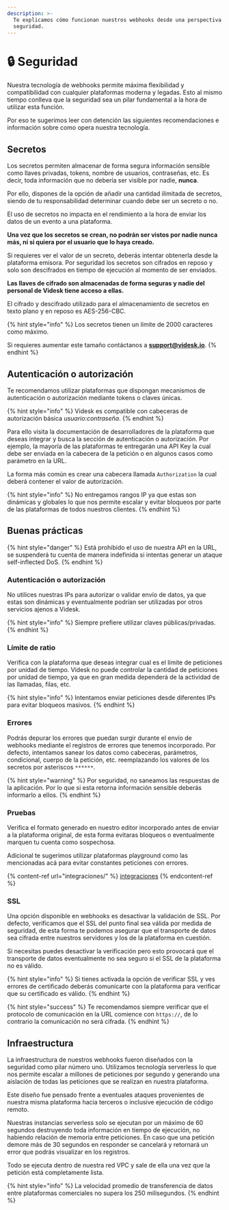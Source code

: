```yaml
---
description: >-
  Te explicamos cómo funcionan nuestros webhooks desde una perspectiva de
  seguridad.
---
```


# 🔒 Seguridad

Nuestra tecnología de webhooks permite máxima flexibilidad y compatibilidad con cualquier plataformas moderna y legadas. Esto al mismo tiempo conlleva que la seguridad sea un pilar fundamental a la hora de utilizar esta función.

Por eso te sugerimos leer con detención las siguientes recomendaciones e información sobre como opera nuestra tecnología.

## Secretos

Los secretos permiten almacenar de forma segura información sensible como llaves privadas, tokens, nombre de usuarios, contraseñas, etc. Es decir, toda información que no debería ser visible por nadie, **nunca**.

Por ello, dispones de la opción de añadir una cantidad ilimitada de secretos, siendo de tu responsabilidad determinar cuando debe ser un secreto o no.

El uso de secretos no impacta en el rendimiento a la hora de enviar los datos de un evento a una plataforma.

**Una vez que los secretos se crean, no podrán ser vistos por nadie nunca más, ni si quiera por el usuario que lo haya creado.**

Si requieres ver el valor de un secreto, deberás intentar obtenerla desde la plataforma emisora. Por seguridad los secretos son cifrados en reposo y solo son descifrados en tiempo de ejecución al momento de ser enviados.

**Las llaves de cifrado son almacenadas de forma seguras y nadie del personal de Videsk tiene acceso a ellas.**

El cifrado y descifrado utilizado para el almacenamiento de secretos en texto plano y en reposo es AES-256-CBC.

{% hint style="info" %}
Los secretos tienen un límite de 2000 caracteres como máximo.



Si requieres aumentar este tamaño contáctanos a **support@videsk.io**.
{% endhint %}

## Autenticación o autorización

Te recomendamos utilizar plataformas que dispongan mecanismos de autenticación o autorización mediante tokens o claves únicas.

{% hint style="info" %}
Videsk es compatible con cabeceras de autorización básica _usuario:contraseña_.
{% endhint %}

Para ello visita la documentación de desarrolladores de la plataforma que deseas integrar y busca la sección de autenticación o autorización. Por ejemplo, la mayoría de las plataformas te entregarán una API Key la cual debe ser enviada en la cabecera de la petición o en algunos casos como parámetro en la URL.

La forma más común es crear una cabecera llamada `Authorization` la cual deberá contener el valor de autorización.

{% hint style="info" %}
No entregamos rangos IP ya que estas son dinámicas y globales lo que nos permite escalar y evitar bloqueos por parte de las plataformas de todos nuestros clientes.
{% endhint %}

## Buenas prácticas

{% hint style="danger" %}
Está prohibido el uso de nuestra API en la URL, se suspenderá tu cuenta de manera indefinida si intentas generar un ataque self-inflected DoS.
{% endhint %}

### Autenticación o autorización

No utilices nuestras IPs para autorizar o validar envío de datos, ya que estas son dinámicas y eventualmente podrían ser utilizadas por otros servicios ajenos a Videsk.

{% hint style="info" %}
Siempre prefiere utilizar claves públicas/privadas.
{% endhint %}

### Límite de ratio

Verifica con la plataforma que deseas integrar cual es el límite de peticiones por unidad de tiempo. Videsk no puede controlar la cantidad de peticiones por unidad de tiempo, ya que en gran medida dependerá de la actividad de las llamadas, filas, etc.

{% hint style="info" %}
Intentamos enviar peticiones desde diferentes IPs para evitar bloqueos masivos.
{% endhint %}

### Errores

Podrás depurar los errores que puedan surgir durante el envío de webhooks mediante el registros de errores que tenemos incorporado. Por defecto, intentamos sanear los datos como cabeceras, parámetros, condicional, cuerpo de la petición, etc. reemplazando los valores de los secretos por asteriscos `******`.

{% hint style="warning" %}
Por seguridad, no saneamos las respuestas de la aplicación. Por lo que si esta retorna información sensible deberás informarlo a ellos.
{% endhint %}

### Pruebas

Verifica el formato generado en nuestro editor incorporado antes de enviar a la plataforma original, de esta forma evitaras bloqueos o eventualmente marquen tu cuenta como sospechosa.

Adicional te sugerimos utilizar plataformas playground como las mencionadas acá para evitar constantes peticiones con errores.

{% content-ref url="integraciones/" %}
[integraciones](integraciones/)
{% endcontent-ref %}

### SSL

Una opción disponible en webhooks es desactivar la validación de SSL. Por defecto, verificamos que el SSL del punto final sea válida por medida de seguridad, de esta forma te podemos asegurar que el transporte de datos sea cifrada entre nuestros servidores y los de la plataforma en cuestión.

Si necesitas puedes desactivar la verificación pero esto provocará que el transporte de datos eventualmente no sea seguro si el SSL de la plataforma no es válido.

{% hint style="info" %}
Si tienes activada la opción de verificar SSL y ves errores de certificado deberás comunicarte con la plataforma para verificar que su certificado es válido.
{% endhint %}

{% hint style="success" %}
Te recomendamos siempre verificar que el protocolo de comunicación en la URL comience con `https://`, de lo contrario la comunicación no será cifrada.&#x20;
{% endhint %}

## Infraestructura

La infraestructura de nuestros webhooks fueron diseñados con la seguridad como pilar número uno. Utilizamos tecnología serverless lo que nos permite escalar a millones de peticiones por segundo y generando una aislación de todas las peticiones que se realizan en nuestra plataforma.

Este diseño fue pensado frente a eventuales ataques provenientes de nuestra misma plataforma hacia terceros o inclusive ejecución de código remoto.

Nuestras instancias serverless solo se ejecutan por un máximo de 60 segundos destruyendo toda información en tiempo de ejecución, no habiendo relación de memoria entre peticiones. En caso que una petición demore más de 30 segundos en responder se cancelará y retornará un error que podrás visualizar en los registros.

Todo se ejecuta dentro de nuestra red VPC y sale de ella una vez que la petición está completamente lista.

{% hint style="info" %}
La velocidad promedio de transferencia de datos entre plataformas comerciales no supera los 250 milisegundos.
{% endhint %}
